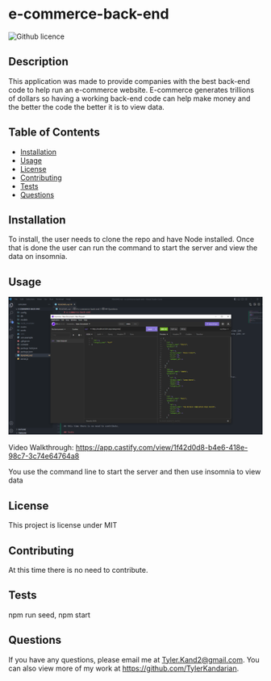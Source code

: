# e-commerce-back-end

![Github licence](http://img.shields.io/badge/license-MIT-blue.svg)

## Description

This application was made to provide companies with the best back-end code to help run an e-commerce website. E-commerce generates trillions of dollars so having a working back-end code can help make money and the better the code the better it is to view data.

## Table of Contents

- [Installation](#installation)
- [Usage](#usage)
- [License](#license)
- [Contributing](#contributing)
- [Tests](#tests)
- [Questions](#questions)

## Installation

To install, the user needs to clone the repo and have Node installed. Once that is done the user can run the command to start the server and view the data on insomnia.

## Usage

![ScreenShot from application](./assets/Capture.PNG)

Video Walkthrough: https://app.castify.com/view/1f42d0d8-b4e6-418e-98c7-3c74e64764a8

You use the command line to start the server and then use insomnia to view data

## License

This project is license under MIT

## Contributing

At this time there is no need to contribute.

## Tests

npm run seed, npm start

## Questions

If you have any questions, please email me at Tyler.Kand2@gmail.com. You can also view more of my work at https://github.com/TylerKandarian.